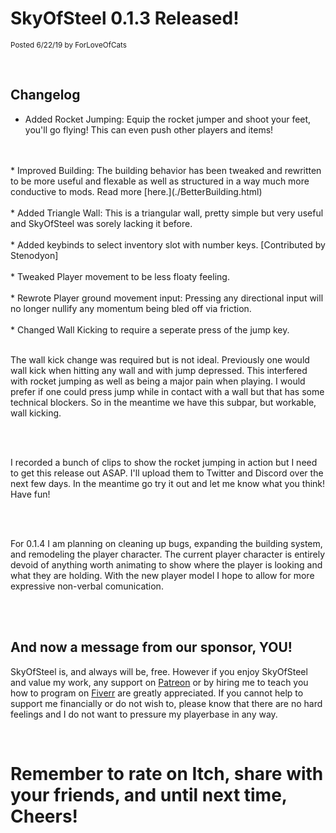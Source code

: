 
# SkyOfSteel 0.1.3 Released!
<sup>Posted 6/22/19 by ForLoveOfCats</sup>


<br>


## Changelog
 * Added Rocket Jumping: Equip the rocket jumper and shoot your feet,
   you'll go flying! This can even push other players and items!
<br>
<br>
 * Improved Building: The building behavior has been tweaked and
   rewritten to be more useful and flexable as well as structured in a
   way much more conductive to mods. Read more [here.](./BetterBuilding.html)
<br>
<br>
 * Added Triangle Wall: This is a triangular wall, pretty simple but
   very useful and SkyOfSteel was sorely lacking it before.
<br>
<br>
 * Added keybinds to select inventory slot with number
   keys. [Contributed by Stenodyon]
<br>
<br>
 * Tweaked Player movement to be less floaty feeling.
<br>
<br>
 * Rewrote Player ground movement input: Pressing any directional
   input will no longer nullify any momentum being bled off via
   friction.
<br>
<br>
 * Changed Wall Kicking to require a seperate press of the jump key.


<br>
<br>


The wall kick change was required but is not ideal. Previously one
would wall kick when hitting any wall and with jump depressed. This
interfered with rocket jumping as well as being a major pain when
playing. I would prefer if one could press jump while in contact with
a wall but that has some technical blockers. So in the meantime we
have this subpar, but workable, wall kicking.


<br>
<br>


I recorded a bunch of clips to show the rocket jumping in action but I
need to get this release out ASAP. I'll upload them to Twitter and
Discord over the next few days. In the meantime go try it out and let
me know what you think! Have fun!


<br>
<br>


For 0.1.4 I am planning on cleaning up bugs, expanding the building
system, and remodeling the player character. The current player
character is entirely devoid of anything worth animating to show where
the player is looking and what they are holding. With the new player
model I hope to allow for more expressive non-verbal comunication.


<br>
<br>


## And now a message from our sponsor, YOU!
SkyOfSteel is, and always will be, free. However if you enjoy SkyOfSteel and
value my work, any support on [Patreon](https://www.patreon.com/user?u=19556107)
or by hiring me to teach you how to program on
[Fiverr](https://www.fiverr.com/forloveofcats/teach-you-to-program) are greatly
appreciated. If you cannot help to support me financially or do not wish to,
please know that there are no hard feelings and I do not want to pressure my
playerbase in any way.

<br>

# Remember to rate on Itch, share with your friends, and until next time, Cheers!

<br>
<br>
<br>
<br>
